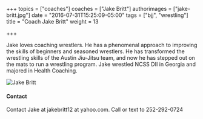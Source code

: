 +++
topics = ["coaches"]
coaches = ["Jake Britt"]
authorimages = ["jake-britt.jpg"]
date = "2016-07-31T15:25:09-05:00"
tags = ["bjj", "wrestling"]
title = "Coach Jake Britt"
weight = 13

+++

Jake loves coaching wrestlers. He has a phenomenal approach to improving the skills of beginners and seasoned wrestlers. He has transformed the wrestling skills of the Austin Jiu-Jitsu team, and now he has stepped out on the mats to run a wrestling program. Jake wrestled NCSS DII in Georgia and majored in Health Coaching.


![Jake Britt](/img/authors/jake-britt.jpg)

#### Contact
Contact Jake at jakebritt12 at yahoo.com. Call or text to 252-292-0724
